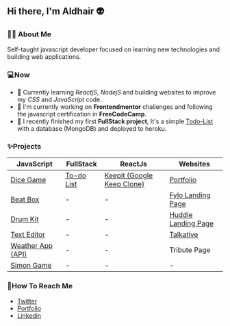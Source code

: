 ## Hi there, I'm Aldhair 👽

### 👨‍💻 About Me
Self-taught javascript developer focused on learning new technologies and building web applications.

### 💻Now
- 🌱 Currently learning *ReactjS*, *NodejS* and building websites to improve my *CSS* and *JavaScript* code.
- 🔭 I'm currently working on **Frontendmentor** challenges and following the javascript certification in **FreeCodeCamp**.
- 🔨 I recently finished my first **FullStack project**, It's a simple [Todo-List](https://evening-scrubland-30594.herokuapp.com/) with a database (MongoDB) and deployed to heroku.

### ✨Projects

| JavaScript  | FullStack | ReactJs | Websites |
| ------------- | ------------- | ------------- | -------------- |
| [Dice Game](https://github.com/aldhairescobar/dicegamejs)  | [To-do List](https://github.com/aldhairescobar/to-do-list-ejs)  | [Keepit (Google Keep Clone)](https://github.com/aldhairescobar/Keepit)  |  [Portfolio](https://github.com/aldhairescobar/personalPortfolio)  |
| [Beat Box](https://github.com/aldhairescobar/beatBoxJS)  | -  | -  |  [Fylo Landing Page](https://github.com/aldhairescobar/frontendmentor-3)  |
| [Drum Kit](https://github.com/aldhairescobar/DrumKitJS)  | -  | -  | [Huddle Landing Page](https://github.com/aldhairescobar/frontendmentor-2)  |
| [Text Editor](https://github.com/aldhairescobar/TextEditorJS)  | -  | -  | [Talkative](https://talkative.netlify.app/) |
| [Weather App (API)](https://github.com/aldhairescobar/WeatherApp)  | -  | -  | Tribute Page |
| [Simon Game](https://github.com/aldhairescobar/simonGame)  | -  | -  | -  |


### 👻How To Reach Me
- [Twitter](https://twitter.com/aldhairescobar_)
- [Portfolio](https://aldhairescobar.netlify.app/)
- [Linkedin](https://www.linkedin.com/in/aldhair-escobar-7820171a6/)

<!--
**aldhairescobar/aldhairescobar** is a ✨ _special_ ✨ repository because its `README.md` (this file) appears on your GitHub profile.

Here are some ideas to get you started:

- 🔭 I’m currently working on ...
- 🌱 I’m currently learning ...
- 👯 I’m looking to collaborate on ...
- 🤔 I’m looking for help with ...
- 💬 Ask me about ...
- 📫 How to reach me: ...
- 😄 Pronouns: ...
- ⚡ Fun fact: ...
-->
